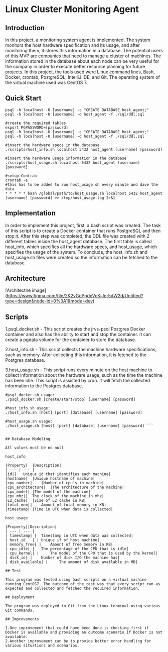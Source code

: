 # Linux Cluster Monitoring Agent

## Introduction

In this project, a monitoring system agent is implemented. The system monitors the host hardware specification and its usage, and after monitoring them, it stores this information in a database. The potential users of this MVP are companies that need to manage a cluster of machines. The information stored in the database about each node can be very useful for the company in order to execute better resource planning for future projects. In this project, the tools used were Linux command lines, Bash, Docker, crontab, PostgreSQL, IntelliJ IDE, and Git. The operating system of the virtual machine used was CentOS 7.

## Quick Start

```export PGPASSWORD=[password]
psql -h localhost -U [username] -c "CREATE DATABASE host_agent;"
psql -h localhost -U [username] -d host_agent -f ./sql/ddl.sql

#create the required tables
export PGPASSWORD=[password]
psql -h localhost -U [username] -c "CREATE DATABASE host_agent;"
psql -h localhost -U [username] -d host_agent -f ./sql/ddl.sql

#insert the hardware specs in the database
./scripts/host_info.sh localhost 5432 host_agent [username] [password]

#insert the hardware usage information in the database
./scripts/host_usage.sh localhost 5432 host_agent [username] [password]

#setup Contrab
crontab -e
#this has to be added to run host_usage.sh every minute and dave the data
* * * * * bash /global/path/to/host_usage.sh localhost 5432 host_agent [username] [password] >> /tmp/host_usage.log 2>&1
```

## Implementation

In order to implement this project, first, a bash script was created. The task of this script is to create a Docker container that runs PostgreSQL and then stop it. After this step was completed, the DDL file was created with 2 different tables inside the host_agent database. The first table is called host_info, which specifies all the hardware specs, and host_usage, which specifies the usage of the system. To conclude, the host_info.sh and host_usage.sh files were created so the information can be fetched to the database.

## Architecture

[Architectire image] (https://www.figma.com/file/2K2vGdPpdeVcKjJer5dW2d/Untitled?type=design&node-id=0%3A1&mode=dev)

## Scripts

1.psql_docker.sh - This script creates the jrvs-psql Postgres Docker container and also has the ability to start and stop the container. It can create a pgdata volume for the container to store the database.

2.host_info.sh - This script collects the machine hardware specifications, such as memory. After collecting this information, it is fetched to the Postgres database.

3.host_usage.sh - This script runs every minute on the host machine to collect information about the hardware usage, such as the time the machine has been idle. This script is assisted by cron. It will fetch the collected information to the Postgres database.

``` .ddl.sql: This SQL  script  contains all the information collected by the bash scripts.
#psql_docker.sh usage:
./psql_docker.sh [create/start/stop] [username] [password]

#host_info.sh usage:
./host_info.sh [host] [port] [database] [username] [password]

#host_usage.sh usage:
./host_usage.sh [host] [port] [database] [username] [password] ```


## Database Modeling

All values must be no null

host_info

|Property|	|Description|
| --- | --- |
|id||	Unique id that identifies each machine|
|hostname|	|Unique hostname of machine|
|cpu_number|	|Number of cpu's in machine|
|cpu_architecture|	|The architecture of the machine|
|cpu_model|	|The model of the machine|
|cpu_mhz||	The clock of the machine in mhz|
|L2_cache|	|Size of L2 cache in KB|
|total_mem||	Amount of total memory in KB|
|timestamp|	|Time in UTC when data is collected|

host_usage

|Property||Description|
| --- | --- |
| timestamp| | 	Timestamp in UTC when data was collected| 
| host_id	| | Unique if of host machine| 
| memory_free| | 	Amount of free memory in KB| 
| cpu_idle| | 	The percentage of the CPU that is idle| 
| cpu_kernel| | 	The model of the CPU that is used by the kernel| 
| disk_io| | 	Number of disk I/O the machine has| 
| disk_available| | 	The amount of disk available in MB| 

## Test

This program was tested using bash scripts on a virtual machine running CentOS7. The outcome of the test was that every script ran as expected and collected and fetched the required information.

## Deployment

The program was deployed to Git from the Linux terminal using various Git commands.

## Improvements

1.One improvement that could have been done is checking first if Docker is available and providing an outcome scenario if Docker is not available.
2.Another improvement can be to provide better error handling for various situations and scenarios.


